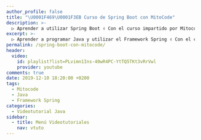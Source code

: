 ```yaml
---
author_profile: false
title: "\U0001F469‍\U0001F3EB Curso de Spring Boot con MitoCode"
description: >-
  ▷ Aprender a utilizar Spring Boot ✌️ Con el curso impartido por Mitocode ⭐️
excerpt: >-
  ▷ Aprender a programar Java y utilizar el Framework Spring ✌️ Con el curso impartido por Mitocode ⭐️
permalink: /spring-boot-con-mitocode/
header:
  video:
    id: playlist?list=PLvimn1Ins-40wR4PC-YtTQ5TKt3vRrVwl
    provider: youtube
comments: true
date: 2019-12-10 18:20:00 +0200
tags:
  - Mitocode
  - Java
  - Framework Spring
categories:
  - Videotutorial Java
sidebar:
  - title: Menú Videotutoriales
    nav: vtuto
---
```

